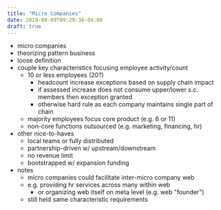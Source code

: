 ```yaml
---
title: "Micro Companies"
date: 2019-09-09T09:29:38-04:00
draft: true
---
```


- micro companies
- theorizing pattern business
- loose definition
- couple key characteristics focusing employee activity/count
  - 10 or less employees (20?)
    - headcount increase exceptions based on supply chain impact
    - if assessed increase does not consume upper/lower s.c. members then exception granted
    - otherwise hard rule as each company maintains single part of chain
  - majority employees focus core product (e.g. 6 or 11)
  - non-core functions outsourced (e.g. marketing, financing, hr)
- other nice-to-haves
  - local teams or fully distributed
  - partnership-driven w/ upstream/downstream
  - no revenue limit
  - bootstrapped w/ expansion funding
- notes
  - micro companies could facilitate inter-micro company web
  - e.g. providing hr services across many within web
    - or organizing web itself on meta level (e.g. web "founder")
  - still held same characteristic requirements
